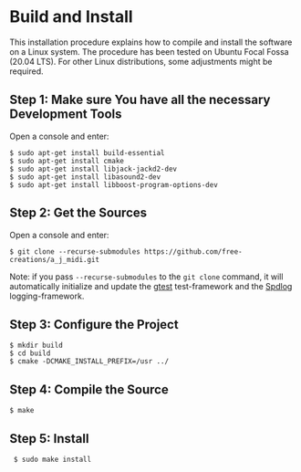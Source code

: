 # Build and Install
This installation procedure explains how to compile and install the
software on a Linux system. 
The procedure has been tested on Ubuntu Focal Fossa (20.04 LTS).
For other Linux distributions, some adjustments might be required.

## Step 1: Make sure You have all the necessary Development Tools
    
Open a console and enter:

	$ sudo apt-get install build-essential
	$ sudo apt-get install cmake
    $ sudo apt-get install libjack-jackd2-dev
    $ sudo apt-get install libasound2-dev
    $ sudo apt-get install libboost-program-options-dev
    
## Step 2: Get the Sources

Open a console and enter:

    $ git clone --recurse-submodules https://github.com/free-creations/a_j_midi.git
    
Note: if you pass `--recurse-submodules` to the `git clone` command, 
it will automatically initialize and update the 
[gtest](https://github.com/google/googletest) test-framework
and the 
[Spdlog](https://github.com/gabime/spdlog) logging-framework.
    
## Step 3: Configure the Project 

	$ mkdir build
	$ cd build
	$ cmake -DCMAKE_INSTALL_PREFIX=/usr ../

## Step 4: Compile the Source

	$ make
	
## Step 5: Install
           
     $ sudo make install
